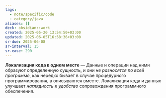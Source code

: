 ```yaml
---
tags:
  - note/specific/code
  - category/java
aliases: []
deck: obsidian::work
created: 2025-05-20 13:54:50+03:00
updated: 2025-06-05T16:58:36+03:00
sr-due: 2025-06-08
sr-interval: 15
sr-ease: 290
---
```


**Локализация кода в одном месте**
—
Данные и операции над ними образуют определенную сущность, и они *не* *разносятся по всей программе*, как нередко бывает в случае процедурного программирования, а описываются вместе. Локализация кода и данных улучшает *наглядность и удобство* сопровождения программного обеспечения.
